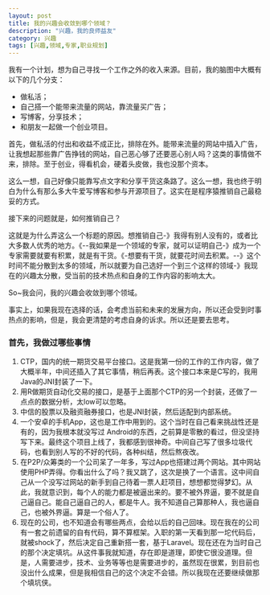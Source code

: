 ```yaml
---
layout: post
title: 我的兴趣会收敛到哪个领域？
description: "兴趣，我的良师益友"
category: 兴趣
tags: [兴趣,领域,专家,职业规划]
---
```

我有一个计划，想为自己寻找一个工作之外的收入来源。目前，我的脑图中大概有以下的几个分支：  
* 做私活；
* 自己搭一个能带来流量的网站，靠流量买广告；
* 写博客，分享技术；
* 和朋友一起做一个创业项目。  

首先，做私活的付出和收益不成正比，排除在外。能带来流量的网站中插入广告，让我想起那些靠广告挣钱的网站，自己恶心够了还要恶心别人吗？这类的事情做不来，排除。至于创业，得看机会，硬着头皮做，我也没那个资本。

这么一想，自己好像只能靠写点文字和分享干货这条路了。这么一想，我也终于明白为什么有那么多大牛爱写博客和参与开源项目了。这实在是程序猿推销自己最稳妥的方式。

接下来的问题就是，如何推销自己？  

这就是为什么弄这么一个标题的原因。想推销自己-》我得有别人没有的，或者比大多数人优秀的地方。《--我如果是一个领域的专家，就可以证明自己-》成为一个专家需要就要有积累，就是有干货。《-想要有干货，就要花时间去积累。--》这个时间不能分散到太多的领域，所以就要为自己选好一个到三个这样的领域-》我现在的兴趣太分散，受当前的技术热点和自身的工作内容的影响太大。  

So~我会问，我的兴趣会收敛到哪个领域。  

事实上，如果我现在选择的话，会考虑当前和未来的发展方向，所以还会受到时事热点的影响，但是，我会更清楚的考虑自身的诉求。所以还是要去思考。

### 首先，我做过哪些事情

1. CTP，国内的统一期货交易平台接口。这是我第一份的工作的工作内容，做了大概半年，中间还插入了其它事情，稍后再表。这个接口本来是C写的，我用Java的JNI封装了一下。
2. 用R做期货自动化交易的接口，是基于上面那个CTP的另一个封装，还做了一点点的数据分析，太low可以忽略。
3. 中信的股票以及融资融券接口，也是JNI封装，然后适配到内部系统。
4. 一个安卓的手机App，这也是工作中用到的。这个当时在自己看来挑战性还是有的，因为我根本就没写过 Android的东西，之前算是零散的看过，但没坚持写下来。最终这个项目上线了，我都感到很神奇。中间自己写了很多垃圾代码，也看到别人写的不好的代码，各种纠结，然后熬夜改。
5. 在P2P/众筹类的一个公司呆了一年多，写过App也搭建过两个网站。其中网站使用PHP弄得。你看出什么了吗？我又跳了，这次是换了一个语言。这中间自己从一个没写过网站的新手到自己待着一票人赶项目，想想都觉得梦幻。从此，我就意识到，每个人的能力都是被逼出来的。要不被外界逼，要不就是自己逼自己。能自己逼自己的人，都是牛人。我不知道自己算那种人，我也逼自己，也被外界逼。算是一个俗人了。
6. 现在的公司，也不知道会有哪些两点，会给以后的自己回味。现在我在的公司有一套之前遗留的自有代码，算不算框架。入职的第一天看到那一坨代码后，就被shock了，然后决定自己重新搭一套，基于Laravel。现在还在为当时自己的那个决定填坑。从这件事我就知道，存在即是道理，即使它很没道理。但是，人需要进步，技术、业务等等也是需要进步的，虽然现在很累，到目前也没出什么成果，但是我相信自己的这个决定不会错。所以我现在还要继续做那个填坑侠。
